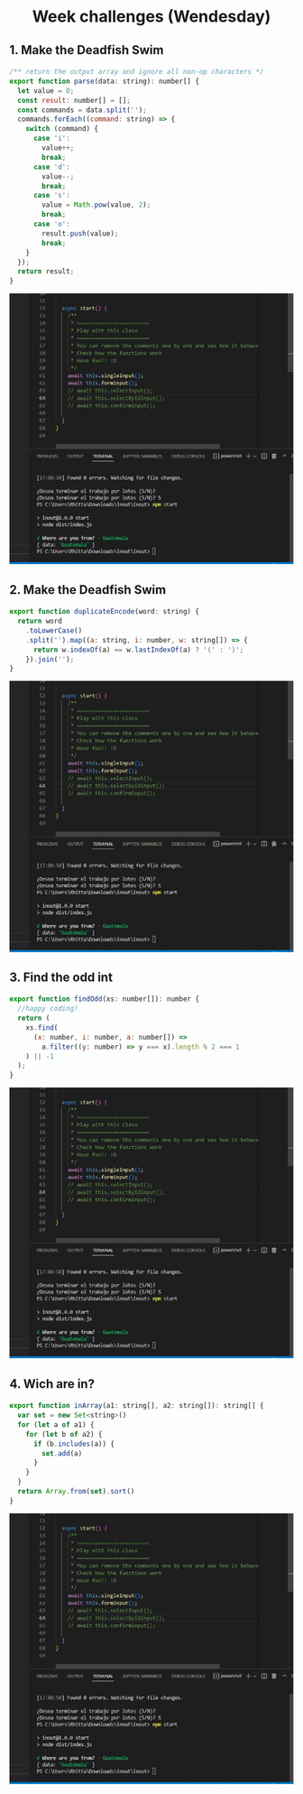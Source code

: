 <h1 align="center">Week challenges (Wendesday)</h1>

## 1. Make the Deadfish Swim
```javascript
/** return the output array and ignore all non-op characters */
export function parse(data: string): number[] {
  let value = 0;
  const result: number[] = [];
  const commands = data.split('');
  commands.forEach((command: string) => {
    switch (command) {
      case 'i':
        value++;
        break;
      case 'd':
        value--;
        break;
      case 's':
        value = Math.pow(value, 2);
        break;
      case 'o':
        result.push(value);
        break;
    }
  });
  return result;
}
```
![alt text](/src/technologies/week7/Tuesday/inputoutput.jpg "Input/Output")

## 2. Make the Deadfish Swim
```javascript
export function duplicateEncode(word: string) {
  return word
    .toLowerCase()
    .split('').map((a: string, i: number, w: string[]) => {
      return w.indexOf(a) == w.lastIndexOf(a) ? '(' : ')';
    }).join('');
}
```
![alt text](/src/technologies/week7/Tuesday/inputoutput.jpg "Input/Output")

## 3. Find the odd int
```javascript
export function findOdd(xs: number[]): number {
  //happy coding!
  return (
    xs.find(
      (x: number, i: number, a: number[]) =>
        a.filter((y: number) => y === x).length % 2 === 1
    ) || -1
  );
}
```
![alt text](/src/technologies/week7/Tuesday/inputoutput.jpg "Input/Output")

## 4. Wich are in?

```javascript
export function inArray(a1: string[], a2: string[]): string[] {
  var set = new Set<string>()
  for (let a of a1) {
    for (let b of a2) {
      if (b.includes(a)) {
        set.add(a)
      }
    }
  }
  return Array.from(set).sort()
}
```
![alt text](/src/technologies/week7/Tuesday/inputoutput.jpg "Input/Output")
